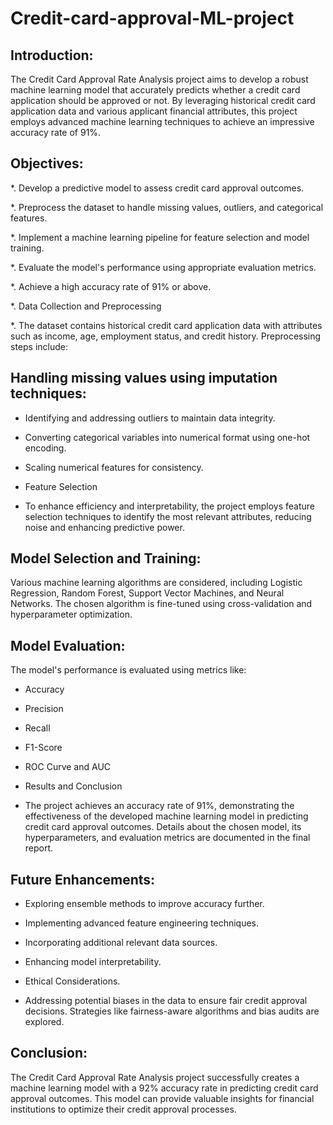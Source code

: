 # Credit-card-approval-ML-project

## Introduction:
The Credit Card Approval Rate Analysis project aims to develop a robust machine learning model that accurately predicts whether a credit card application should be approved or not. By leveraging historical credit card application data and various applicant financial attributes, this project employs advanced machine learning techniques to achieve an impressive accuracy rate of 91%.

## Objectives:

*. Develop a predictive model to assess credit card approval outcomes.

*. Preprocess the dataset to handle missing values, outliers, and categorical features.

*. Implement a machine learning pipeline for feature selection and model training.

*. Evaluate the model's performance using appropriate evaluation metrics.

*. Achieve a high accuracy rate of 91% or above.

*. Data Collection and Preprocessing

*. The dataset contains historical credit card application data with attributes such as income, age, employment status, and credit history. Preprocessing steps include:

## Handling missing values using imputation techniques:

* Identifying and addressing outliers to maintain data integrity.

* Converting categorical variables into numerical format using one-hot encoding.

* Scaling numerical features for consistency.

* Feature Selection

* To enhance efficiency and interpretability, the project employs feature selection techniques to identify the most relevant attributes, reducing noise and enhancing predictive power.

## Model Selection and Training:

Various machine learning algorithms are considered, including Logistic Regression, Random Forest, Support Vector Machines, and Neural Networks. The chosen algorithm is fine-tuned using cross-validation and hyperparameter optimization.

## Model Evaluation:

The model's performance is evaluated using metrics like:

* Accuracy

* Precision

* Recall

* F1-Score

* ROC Curve and AUC

* Results and Conclusion

* The project achieves an accuracy rate of 91%, demonstrating the effectiveness of the developed machine learning model in predicting credit card approval outcomes. Details about the chosen model, its hyperparameters, and evaluation metrics are documented in the final report.

## Future Enhancements:

* Exploring ensemble methods to improve accuracy further.

* Implementing advanced feature engineering techniques.

* Incorporating additional relevant data sources.

* Enhancing model interpretability.

* Ethical Considerations.

* Addressing potential biases in the data to ensure fair credit approval decisions. Strategies like fairness-aware algorithms and bias audits are explored.

## Conclusion:

The Credit Card Approval Rate Analysis project successfully creates a machine learning model with a 92% accuracy rate in predicting credit card approval outcomes. This model can provide valuable insights for financial institutions to optimize their credit approval processes.

